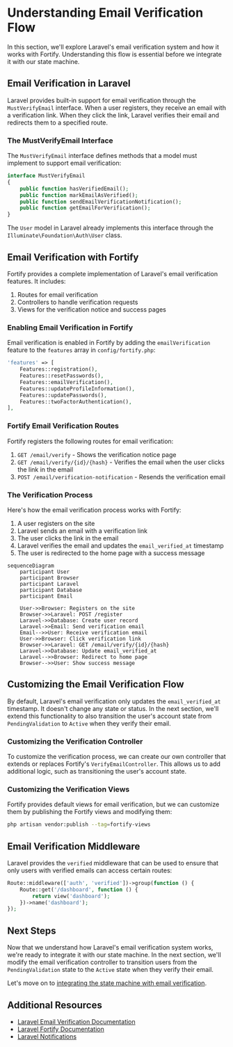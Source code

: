 # Understanding Email Verification Flow

<link rel="stylesheet" href="../../assets/css/styles.css">

In this section, we'll explore Laravel's email verification system and how it works with Fortify. Understanding this flow is essential before we integrate it with our state machine.

## Email Verification in Laravel

Laravel provides built-in support for email verification through the `MustVerifyEmail` interface. When a user registers, they receive an email with a verification link. When they click the link, Laravel verifies their email and redirects them to a specified route.

### The MustVerifyEmail Interface

The `MustVerifyEmail` interface defines methods that a model must implement to support email verification:

```php
interface MustVerifyEmail
{
    public function hasVerifiedEmail();
    public function markEmailAsVerified();
    public function sendEmailVerificationNotification();
    public function getEmailForVerification();
}
```

The `User` model in Laravel already implements this interface through the `Illuminate\Foundation\Auth\User` class.

## Email Verification with Fortify

Fortify provides a complete implementation of Laravel's email verification features. It includes:

1. Routes for email verification
2. Controllers to handle verification requests
3. Views for the verification notice and success pages

### Enabling Email Verification in Fortify

Email verification is enabled in Fortify by adding the `emailVerification` feature to the `features` array in `config/fortify.php`:

```php
'features' => [
    Features::registration(),
    Features::resetPasswords(),
    Features::emailVerification(),
    Features::updateProfileInformation(),
    Features::updatePasswords(),
    Features::twoFactorAuthentication(),
],
```

### Fortify Email Verification Routes

Fortify registers the following routes for email verification:

1. `GET /email/verify` - Shows the verification notice page
2. `GET /email/verify/{id}/{hash}` - Verifies the email when the user clicks the link in the email
3. `POST /email/verification-notification` - Resends the verification email

### The Verification Process

Here's how the email verification process works with Fortify:

1. A user registers on the site
2. Laravel sends an email with a verification link
3. The user clicks the link in the email
4. Laravel verifies the email and updates the `email_verified_at` timestamp
5. The user is redirected to the home page with a success message

```mermaid
sequenceDiagram
    participant User
    participant Browser
    participant Laravel
    participant Database
    participant Email

    User->>Browser: Registers on the site
    Browser->>Laravel: POST /register
    Laravel->>Database: Create user record
    Laravel->>Email: Send verification email
    Email-->>User: Receive verification email
    User->>Browser: Click verification link
    Browser->>Laravel: GET /email/verify/{id}/{hash}
    Laravel->>Database: Update email_verified_at
    Laravel-->>Browser: Redirect to home page
    Browser-->>User: Show success message
```

## Customizing the Email Verification Flow

By default, Laravel's email verification only updates the `email_verified_at` timestamp. It doesn't change any state or status. In the next section, we'll extend this functionality to also transition the user's account state from `PendingValidation` to `Active` when they verify their email.

### Customizing the Verification Controller

To customize the verification process, we can create our own controller that extends or replaces Fortify's `VerifyEmailController`. This allows us to add additional logic, such as transitioning the user's account state.

### Customizing the Verification Views

Fortify provides default views for email verification, but we can customize them by publishing the Fortify views and modifying them:

```bash
php artisan vendor:publish --tag=fortify-views
```

## Email Verification Middleware

Laravel provides the `verified` middleware that can be used to ensure that only users with verified emails can access certain routes:

```php
Route::middleware(['auth', 'verified'])->group(function () {
    Route::get('/dashboard', function () {
        return view('dashboard');
    })->name('dashboard');
});
```

## Next Steps

Now that we understand how Laravel's email verification system works, we're ready to integrate it with our state machine. In the next section, we'll modify the email verification controller to transition users from the `PendingValidation` state to the `Active` state when they verify their email.

Let's move on to [integrating the state machine with email verification](./070-state-machine-integration.md).

## Additional Resources

- [Laravel Email Verification Documentation](https://laravel.com/docs/12.x/verification)
- [Laravel Fortify Documentation](https://laravel.com/docs/fortify)
- [Laravel Notifications](https://laravel.com/docs/12.x/notifications)
